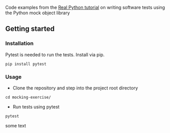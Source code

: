 Code examples from the [Real Python tutorial](https://realpython.com/python-mock-library/) on writing software tests using the Python mock object library

## Getting started

### Installation
Pytest is needed to run the tests. Install via pip.

```
pip install pytest
```

### Usage

- Clone the repository and step into the project root directory

```
cd mocking-exercise/
```

- Run tests using pytest

```
pytest
```

some text
